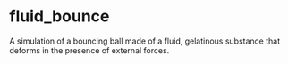 # fluid_bounce
A simulation of a bouncing ball made of a fluid, gelatinous substance that deforms in the presence of external forces.
